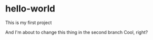 # hello-world
This is my first project

And I'm about to change this thing in the second branch
Cool, right?
